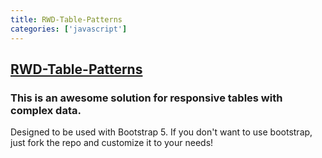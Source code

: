 ```yaml
---
title: RWD-Table-Patterns
categories: ['javascript']
---
```

## [RWD-Table-Patterns](https://github.com/nadangergeo/RWD-Table-Patterns)

### This is an awesome solution for responsive tables with complex data.


Designed to be used with Bootstrap 5. If you don't want to use bootstrap, just fork the repo and customize it to your needs!

